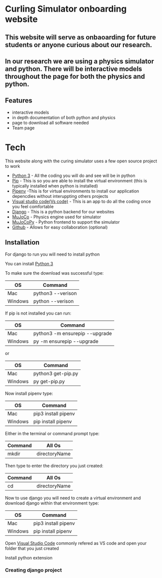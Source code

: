 # Curling Simulator onboarding website
## This website will serve as onbaoarding for future students or anyone curious about our research.
## In our research we are using a physics simulator and python. There will be interactive models throughout the page for both the physics and python.

## Features
- interactive models
- in depth documentation of both python and physics 
- page to download all software needed 
- Team page

# Tech
This website along with the curing simulator uses a few open source project to work
- <ins>Python 3</ins> - All the coding you will do and see will be in python
- <ins>Pip</ins> - This is so you are able to install the virtual environment (this is typically installed when python is installed)
- <ins>Pipenv</ins> -This is for virtual environments to install our application depencdies without interuppting others projects 
- <ins>Visual studio code(Vs code)</ins> - This is an app to do all the coding once you feel comfortable
- <ins>Django</ins> - This is a python backend for our websites
- <ins>MuJoCo</ins> - Physics engine used for simulator
- <ins>MuJoCoPy</ins> - Python frontend to support the simulator
- <ins>Github</ins> - Allows for easy collaboration (optional)

## Installation
For django to run you will need to install python

You can install [Python 3](https://www.python.org/downloads/)

To make sure the download was successful type:

|OS| Command |
|---|---|
|Mac|python3 --verison|
|Windows| python --verison|

If pip is not installed you can run:

|OS| Command |
|---|---|
|Mac|python3 -m ensurepip --upgrade|
|Windows|py -m ensurepip --upgrade|

or 

|OS| Command |
|---|---|
|Mac|python3 get-pip.py|
|Windows|py get-pip.py|


Now install pipenv type:

|OS| Command |
|---|---|
|Mac|pip3 install pipenv|
|Windows|pip install pipenv|


Either in the terminal or command prompt type:

|Command|All Os|
|---|---|
|mkdir| directoryName|

Then type to enter the directory you just created:

|Command|All Os|
|---|---|
|cd| directoryName|

Now to use django you will need to create a virtual environment and download django within that environment type:

|OS| Command |
|---|---|
|Mac|pip3 install pipenv|
|Windows|pip install pipenv|

Open [Visual Studio Code](https://code.visualstudio.com/download) commonly refered as VS code and open your folder that you just created

Install python extension

### Creating django project








